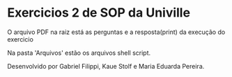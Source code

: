 # Exercicios 2 de SOP da Univille

O arquivo PDF na raiz está as perguntas e a resposta(print) da execução do exercicio

Na pasta 'Arquivos' estão os arquivos shell script.


Desenvolvido por Gabriel Filippi, Kaue Stolf e Maria Eduarda Pereira.
